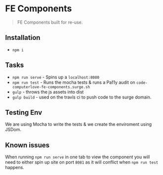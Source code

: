 # FE Components

> FE Components built for re-use.

## Installation

- `npm i`

## Tasks

- `npm run serve` - Spins up a `localhost:8080`
- `npm run test` - Runs the mocha tests & runs a Pa11y audit on `code-computerlove-fe-components.surge.sh`
- `gulp` - throws the js assets into dist
- `gulp build` - used on the travis ci to push code to the surge domain.

## Testing Env

We are using Mocha to write the tests & we create the enviroment using JSDom.

## Known issues

When running `npm run serve` in one tab to view the component you will need to either spin up site on port `8081` as it will conflict when `npm run test` happens.
